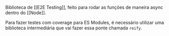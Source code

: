 Biblioteca de [[E2E Testing]], feito para rodar as funções de maneira async dentro do [[Node]].

Para fazer testes com coverage para ES Modules, é necessário utilizar uma biblioteca intermediária que vai fazer essa ponte chamada `reify`.

